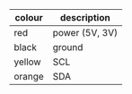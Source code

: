 | colour | description |
|---|---|
| red | power (5V, 3V) |
| black | ground |
| yellow | SCL | 
| orange | SDA |
